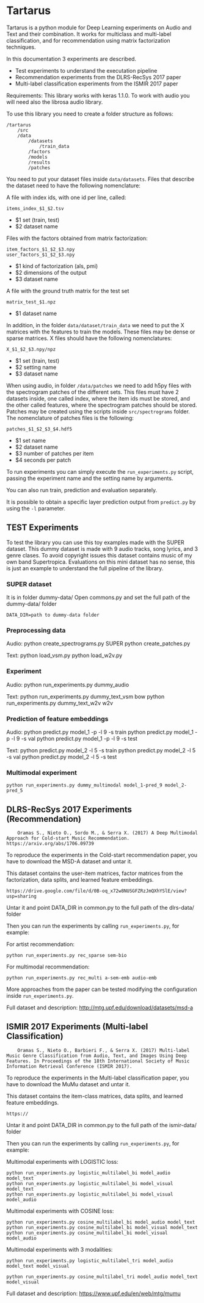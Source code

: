 # Tartarus

Tartarus is a python module for Deep Learning experiments on Audio and Text and their combination. It works for multiclass and multi-label classification, and for recommendation using matrix factorization techniques.

In this documentation 3 experiments are described.

* Test experiments to understand the executation pipeline
* Recommendation experiments from the DLRS-RecSys 2017 paper
* Multi-label classification experiments from the ISMIR 2017 paper

Requirements: 
This library works with keras 1.1.0.
To work with audio you will need also the librosa audio library.

To use this library you need to create a folder structure as follows:

    /tartarus
        /src
        /data
            /datasets
                /train_data
            /factors
            /models
            /results
            /patches

You need to put your dataset files inside `data/datasets`. Files that describe the dataset need to have the following nomenclature:

A file with index ids, with one id per line, called:

    items_index_$1_$2.tsv

- $1 set (train, test)
- $2 dataset name

Files with the factors obtained from matrix factorization:

    item_factors_$1_$2_$3.npy
    user_factors_$1_$2_$3.npy

- $1 kind of factorization (als, pmi)
- $2 dimensions of the output
- $3 dataset name

A file with the ground truth matrix for the test set

    matrix_test_$1.npz

- $1 dataset name

In addition, in the folder `data/dataset/train_data` we need to put the X matrices with the features to train the models. 
These files may be dense or sparse matrices. X files should have the following nomenclatures:

    X_$1_$2_$3.npy/npz

- $1 set (train, test)
- $2 setting name
- $3 dataset name

When using audio, in folder `/data/patches` we need to add h5py files with the spectrogram patches of the different sets. 
This files must have 2 datasets inside, one called index, where the item ids must be stored, and the other called features, where the spectrogram patches should be stored. 
Patches may be created using the scripts inside `src/spectrograms` folder. 
The nomenclature of patches files is the following:

    patches_$1_$2_$3_$4.hdf5

- $1 set name
- $2 dataset name
- $3 number of patches per item
- $4 seconds per patch

To run experiments you can simply execute the `run_experiments.py` script, passing the experiment name and the setting name by arguments.

You can also run train, prediction and evaluation separately.

It is possible to obtain a specific layer prediction output from `predict.py` by using the `-l` parameter.

## TEST Experiments

To test the library you can use this toy examples made with the SUPER dataset. This dummy dataset is made with 9 audio tracks, song lyrics, and 3 genre clases. To avoid copyright issues this dataset contains music of my own band Supertropica. Evaluations on this mini dataset has no sense, this is just an example to understand the full pipeline of the library.

### SUPER dataset

It is in folder dummy-data/
Open commons.py and set the full path of the dummy-data/ folder

	DATA_DIR=path to dummy-data folder

### Preprocessing data

Audio:
	python create_spectrograms.py SUPER
	python create_patches.py

Text:
	python load_vsm.py
	python load_w2v.py

### Experiment

Audio:
	python run_experiments.py dummy_audio

Text:
	python run_experiments.py dummy_text_vsm bow
	python run_experiments.py dummy_text_w2v w2v

### Prediction of feature embeddings

Audio: 
	python predict.py model_1 -p -l 9 -s train
	python predict.py model_1 -p -l 9 -s val
	python predict.py model_1 -p -l 9 -s test

Text: 
	python predict.py model_2 -l 5 -s train
	python predict.py model_2 -l 5 -s val
	python predict.py model_2 -l 5 -s test


### Multimodal experiment

	python run_experiments.py dummy_multimodal model_1-pred_9 model_2-pred_5


## DLRS-RecSys 2017 Experiments (Recommendation)

        Oramas S., Nieto O., Sordo M., & Serra X. (2017) A Deep Multimodal Approach for Cold-start Music Recommendation. https://arxiv.org/abs/1706.09739

To reproduce the experiments in the Cold-start recommendation paper, you have to download the MSD-A dataset and untar it.

This dataset contains the user-item matrices, factor matrices from the factorization, data splits, and learned feature embeddings.

    https://drive.google.com/file/d/0B-oq_x72w8NUSGFZRzJmQXhYSlE/view?usp=sharing

Untar it and point DATA_DIR in common.py to the full path of the dlrs-data/ folder

Then you can run the experiments by calling `run_experiments.py`, for example:

For artist recommendation:

    python run_experiments.py rec_sparse sem-bio

For multimodal recommendation:

    python run_experiments.py rec_multi a-sem-emb audio-emb

More approaches from the paper can be tested modifying the configuration inside `run_experiments.py`.

Full dataset and description: 
	http://mtg.upf.edu/download/datasets/msd-a

## ISMIR 2017 Experiments (Multi-label Classification)

        Oramas S., Nieto O., Barbieri F., & Serra X. (2017) Multi-label Music Genre Classification from Audio, Text, and Images Using Deep Features. In Proceedings of the 18th International Society of Music Information Retrieval Conference (ISMIR 2017).

To reproduce the experiments in the Multi-label classification paper, you have to download the MuMu dataset and untar it.

This dataset contains the item-class matrices, data splits, and learned feature embeddings.

    https://

Untar it and point DATA_DIR in common.py to the full path of the ismir-data/ folder

Then you can run the experiments by calling `run_experiments.py`, for example:


Multimodal experiments with LOGISTIC loss:

	python run_experiments.py logistic_multilabel_bi model_audio model_text
	python run_experiments.py logistic_multilabel_bi model_visual model_text
	python run_experiments.py logistic_multilabel_bi model_visual model_audio

Multimodal experiments with COSINE loss:

	python run_experiments.py cosine_multilabel_bi model_audio model_text
	python run_experiments.py cosine_multilabel_bi model_visual model_text
	python run_experiments.py cosine_multilabel_bi model_visual model_audio

Multimodal experiments with 3 modalities:

	python run_experiments.py logistic_multilabel_tri model_audio model_text model_visual

	python run_experiments.py cosine_multilabel_tri model_audio model_text model_visual

Full dataset and description: 
	https://www.upf.edu/en/web/mtg/mumu
